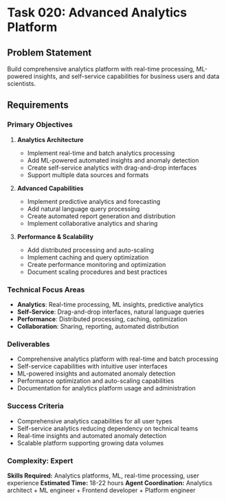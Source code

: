 # Task 020: Advanced Analytics Platform

## Problem Statement
Build comprehensive analytics platform with real-time processing, ML-powered insights, and self-service capabilities for business users and data scientists.

## Requirements

### Primary Objectives
1. **Analytics Architecture**
   - Implement real-time and batch analytics processing
   - Add ML-powered automated insights and anomaly detection
   - Create self-service analytics with drag-and-drop interfaces
   - Support multiple data sources and formats

2. **Advanced Capabilities**
   - Implement predictive analytics and forecasting
   - Add natural language query processing
   - Create automated report generation and distribution
   - Implement collaborative analytics and sharing

3. **Performance & Scalability**
   - Add distributed processing and auto-scaling
   - Implement caching and query optimization
   - Create performance monitoring and optimization
   - Document scaling procedures and best practices

### Technical Focus Areas
- **Analytics**: Real-time processing, ML insights, predictive analytics
- **Self-Service**: Drag-and-drop interfaces, natural language queries
- **Performance**: Distributed processing, caching, optimization
- **Collaboration**: Sharing, reporting, automated distribution

### Deliverables
- Comprehensive analytics platform with real-time and batch processing
- Self-service capabilities with intuitive user interfaces
- ML-powered insights and automated anomaly detection
- Performance optimization and auto-scaling capabilities
- Documentation for analytics platform usage and administration

### Success Criteria
- Comprehensive analytics capabilities for all user types
- Self-service analytics reducing dependency on technical teams
- Real-time insights and automated anomaly detection
- Scalable platform supporting growing data volumes

### Complexity: Expert
**Skills Required:** Analytics platforms, ML, real-time processing, user experience
**Estimated Time:** 18-22 hours
**Agent Coordination:** Analytics architect + ML engineer + Frontend developer + Platform engineer
